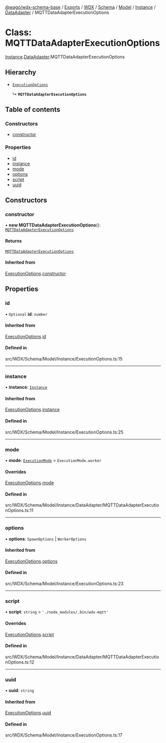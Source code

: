 [@wago/wdx-schema-base](../README.md) / [Exports](../modules.md) / [WDX](../modules/WDX.md) / [Schema](../modules/WDX.Schema.md) / [Model](../modules/WDX.Schema.Model.md) / [Instance](../modules/WDX.Schema.Model.Instance.md) / [DataAdapter](../modules/WDX.Schema.Model.Instance.DataAdapter.md) / MQTTDataAdapterExecutionOptions

# Class: MQTTDataAdapterExecutionOptions

[Instance](../modules/WDX.Schema.Model.Instance.md).[DataAdapter](../modules/WDX.Schema.Model.Instance.DataAdapter.md).MQTTDataAdapterExecutionOptions

## Hierarchy

- [`ExecutionOptions`](WDX.Schema.Model.Instance.ExecutionOptions.md)

  ↳ **`MQTTDataAdapterExecutionOptions`**

## Table of contents

### Constructors

- [constructor](WDX.Schema.Model.Instance.DataAdapter.MQTTDataAdapterExecutionOptions.md#constructor)

### Properties

- [id](WDX.Schema.Model.Instance.DataAdapter.MQTTDataAdapterExecutionOptions.md#id)
- [instance](WDX.Schema.Model.Instance.DataAdapter.MQTTDataAdapterExecutionOptions.md#instance)
- [mode](WDX.Schema.Model.Instance.DataAdapter.MQTTDataAdapterExecutionOptions.md#mode)
- [options](WDX.Schema.Model.Instance.DataAdapter.MQTTDataAdapterExecutionOptions.md#options)
- [script](WDX.Schema.Model.Instance.DataAdapter.MQTTDataAdapterExecutionOptions.md#script)
- [uuid](WDX.Schema.Model.Instance.DataAdapter.MQTTDataAdapterExecutionOptions.md#uuid)

## Constructors

### constructor

• **new MQTTDataAdapterExecutionOptions**(): [`MQTTDataAdapterExecutionOptions`](WDX.Schema.Model.Instance.DataAdapter.MQTTDataAdapterExecutionOptions.md)

#### Returns

[`MQTTDataAdapterExecutionOptions`](WDX.Schema.Model.Instance.DataAdapter.MQTTDataAdapterExecutionOptions.md)

#### Inherited from

[ExecutionOptions](WDX.Schema.Model.Instance.ExecutionOptions.md).[constructor](WDX.Schema.Model.Instance.ExecutionOptions.md#constructor)

## Properties

### id

• `Optional` **id**: `number`

#### Inherited from

[ExecutionOptions](WDX.Schema.Model.Instance.ExecutionOptions.md).[id](WDX.Schema.Model.Instance.ExecutionOptions.md#id)

#### Defined in

src/WDX/Schema/Model/Instance/ExecutionOptions.ts:15

___

### instance

• **instance**: [`Instance`](WDX.Schema.Model.Instance.Instance.md)

#### Inherited from

[ExecutionOptions](WDX.Schema.Model.Instance.ExecutionOptions.md).[instance](WDX.Schema.Model.Instance.ExecutionOptions.md#instance)

#### Defined in

src/WDX/Schema/Model/Instance/ExecutionOptions.ts:25

___

### mode

• **mode**: [`ExecutionMode`](../enums/WDX.Schema.Model.Instance.ExecutionMode.md) = `ExecutionMode.worker`

#### Overrides

[ExecutionOptions](WDX.Schema.Model.Instance.ExecutionOptions.md).[mode](WDX.Schema.Model.Instance.ExecutionOptions.md#mode)

#### Defined in

src/WDX/Schema/Model/Instance/DataAdapter/MQTTDataAdapterExecutionOptions.ts:11

___

### options

• **options**: `SpawnOptions` \| `WorkerOptions`

#### Inherited from

[ExecutionOptions](WDX.Schema.Model.Instance.ExecutionOptions.md).[options](WDX.Schema.Model.Instance.ExecutionOptions.md#options)

#### Defined in

src/WDX/Schema/Model/Instance/ExecutionOptions.ts:23

___

### script

• **script**: `string` = `'./node_modules/.bin/wdx-mqtt'`

#### Overrides

[ExecutionOptions](WDX.Schema.Model.Instance.ExecutionOptions.md).[script](WDX.Schema.Model.Instance.ExecutionOptions.md#script)

#### Defined in

src/WDX/Schema/Model/Instance/DataAdapter/MQTTDataAdapterExecutionOptions.ts:12

___

### uuid

• **uuid**: `string`

#### Inherited from

[ExecutionOptions](WDX.Schema.Model.Instance.ExecutionOptions.md).[uuid](WDX.Schema.Model.Instance.ExecutionOptions.md#uuid)

#### Defined in

src/WDX/Schema/Model/Instance/ExecutionOptions.ts:17
